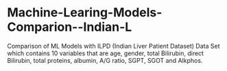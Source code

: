 # Machine-Learing-Models-Comparion--Indian-L
Comparison of ML Models with ILPD (Indian Liver Patient Dataset) Data Set  which contains 10 variables that are age, gender, total Bilirubin, direct Bilirubin, total proteins, albumin, A/G ratio, SGPT, SGOT and Alkphos.
